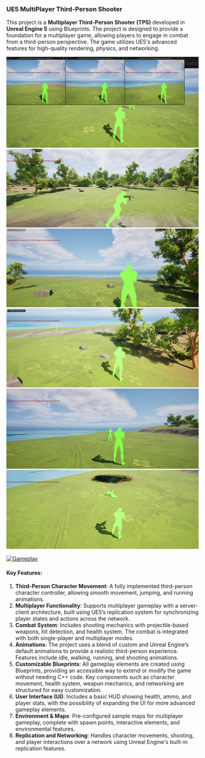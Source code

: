 ### UE5 MultiPlayer Third-Person Shooter

This project is a **Multiplayer Third-Person Shooter (TPS)** developed in **Unreal Engine 5** using Blueprints. The project is designed to provide a foundation for a multiplayer game, allowing players to engage in combat from a third-person perspective. The game utilizes UE5's advanced features for high-quality rendering, physics, and networking. 

![Gameplay Screenshot](screens/multi0.png)
![Gameplay Screenshot](screens/multi1.png)
![Gameplay Screenshot](screens/multi2.png)
![Gameplay Screenshot](screens/multi3.png)
![Gameplay Screenshot](screens/multi4.png)
![Gameplay Screenshot](screens/multi5.png)

[![Gameplay](https://img.youtube.com/vi/TwC1k2bAPuM/maxresdefault.jpg)](https://youtu.be/Vq1hc5ShJKA) 

#### Key Features:
1. **Third-Person Character Movement**: A fully implemented third-person character controller, allowing smooth movement, jumping, and running animations.
2. **Multiplayer Functionality**: Supports multiplayer gameplay with a server-client architecture, built using UE5’s replication system for synchronizing player states and actions across the network.
3. **Combat System**: Includes shooting mechanics with projectile-based weapons, hit detection, and health system. The combat is integrated with both single-player and multiplayer modes.
4. **Animations**: The project uses a blend of custom and Unreal Engine’s default animations to provide a realistic third-person experience. Features include idle, walking, running, and shooting animations.
5. **Customizable Blueprints**: All gameplay elements are created using Blueprints, providing an accessible way to extend or modify the game without needing C++ code. Key components such as character movement, health system, weapon mechanics, and networking are structured for easy customization.
6. **User Interface (UI)**: Includes a basic HUD showing health, ammo, and player stats, with the possibility of expanding the UI for more advanced gameplay elements.
7. **Environment & Maps**: Pre-configured sample maps for multiplayer gameplay, complete with spawn points, interactive elements, and environmental features.
8. **Replication and Networking**: Handles character movements, shooting, and player interactions over a network using Unreal Engine's built-in replication features.
